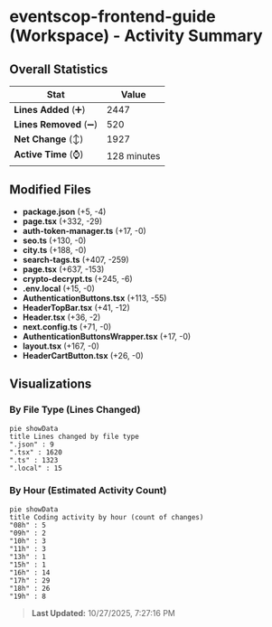 # eventscop-frontend-guide (Workspace) - Activity Summary 

## Overall Statistics

| Stat                   | Value                                                             |
| ---------------------- | ----------------------------------------------------------------- |
| **Lines Added** (➕)   | 2447                                          |
| **Lines Removed** (➖) | 520                                        |
| **Net Change** (↕)    | 1927                |
| **Active Time** (⌚)   | 128 minutes |


## Modified Files
- **package.json** (+5, -4)
- **page.tsx** (+332, -29)
- **auth-token-manager.ts** (+17, -0)
- **seo.ts** (+130, -0)
- **city.ts** (+188, -0)
- **search-tags.ts** (+407, -259)
- **page.tsx** (+637, -153)
- **crypto-decrypt.ts** (+245, -6)
- **.env.local** (+15, -0)
- **AuthenticationButtons.tsx** (+113, -55)
- **HeaderTopBar.tsx** (+41, -12)
- **Header.tsx** (+36, -2)
- **next.config.ts** (+71, -0)
- **AuthenticationButtonsWrapper.tsx** (+17, -0)
- **layout.tsx** (+167, -0)
- **HeaderCartButton.tsx** (+26, -0)

## Visualizations

### By File Type (Lines Changed)

```mermaid
pie showData
title Lines changed by file type
".json" : 9
".tsx" : 1620
".ts" : 1323
".local" : 15
```

### By Hour (Estimated Activity Count)

```mermaid
pie showData
title Coding activity by hour (count of changes)
"08h" : 5
"09h" : 2
"10h" : 3
"11h" : 3
"13h" : 1
"15h" : 1
"16h" : 14
"17h" : 29
"18h" : 26
"19h" : 8
```


> **Last Updated:** 10/27/2025, 7:27:16 PM